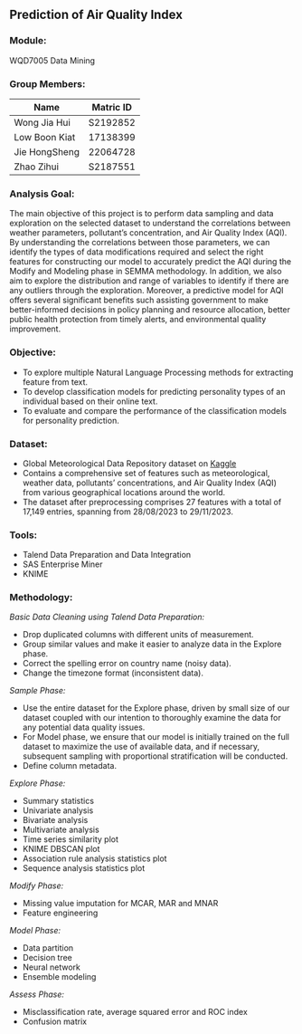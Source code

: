 ## Prediction of Air Quality Index

### Module:
WQD7005 Data Mining 

### Group Members:
| Name | Matric ID|
| ---------------------- |:--------:|
| Wong Jia Hui | S2192852 |
| Low Boon Kiat | 17138399 |
| Jie HongSheng | 22064728 |
| Zhao Zihui | S2187551 |

### Analysis Goal:
The main objective of this project is to perform data sampling and data exploration on the selected dataset to understand the correlations between weather parameters, pollutant’s concentration, and Air Quality Index (AQI). By understanding the correlations between those parameters, we can identify the types of data modifications required and select the right features for constructing our model to accurately predict the AQI during the Modify and Modeling phase in SEMMA methodology. In addition, we also aim to explore the distribution and range of variables to identify if there are any outliers through the exploration. Moreover, a predictive model for AQI offers several significant benefits such assisting government to make better-informed decisions in policy planning and resource allocation, better public health protection from timely alerts, and environmental quality improvement.

### Objective:
- To explore multiple Natural Language Processing methods for extracting feature from text.
- To develop classification models for predicting personality types of an individual based on their online text. 
- To evaluate and compare the performance of the classification models for personality prediction.

### Dataset:
- Global Meteorological Data Repository dataset on [Kaggle](https://www.kaggle.com/datasets/nelgiriyewithana/global-weather-repository)
- Contains a comprehensive set of features such as meteorological, weather data, pollutants’ concentrations, and Air Quality Index (AQI) from various geographical locations around the world.
- The dataset after preprocessing comprises 27 features with a total of 17,149 entries, spanning from 28/08/2023 to 29/11/2023.

### Tools:
- Talend Data Preparation and Data Integration
- SAS Enterprise Miner
- KNIME

### Methodology:  
_Basic Data Cleaning using Talend Data Preparation:_ 
- Drop duplicated columns with different units of measurement.  
- Group similar values and make it easier to analyze data in the Explore phase.  
- Correct the spelling error on country name (noisy data).  
- Change the timezone format (inconsistent data).  

 _Sample Phase:_   
 - Use the entire dataset for the Explore phase, driven by small size of our dataset coupled with our intention to thoroughly examine the data for any potential data quality issues.  
 - For Model phase, we ensure that our model is initially trained on the full dataset to maximize the use of available data, and if necessary, subsequent sampling with proportional stratification will be conducted.
 - Define column metadata.  

_Explore Phase:_   
- Summary statistics  
- Univariate analysis  
- Bivariate analysis  
- Multivariate analysis  
- Time series similarity plot  
- KNIME DBSCAN plot  
- Association rule analysis statistics plot  
- Sequence analysis statistics plot  

_Modify Phase:_   
- Missing value imputation for MCAR, MAR and MNAR  
- Feature engineering  

_Model Phase:_   
- Data partition  
- Decision tree  
- Neural network  
- Ensemble modeling  

_Assess Phase:_   
- Misclassification rate, average squared error and ROC index  
- Confusion matrix  
